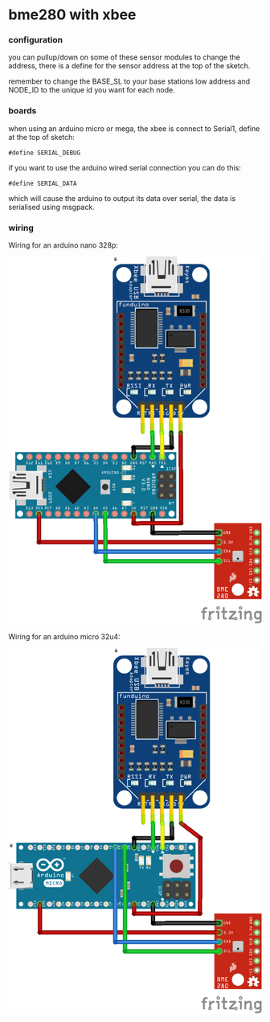 # bme280 with xbee

### configuration
you can pullup/down on some of these sensor modules to change the address, there is a define for the sensor address at the top of the sketch.

remember to change the BASE_SL to your base stations low address and NODE_ID to the unique id you want for each node.

### boards
when using an arduino micro or mega, the xbee is connect to Serial1, define at the top of sketch:
```
#define SERIAL_DEBUG
```

if you want to use the arduino wired serial connection you can do this:
```
#define SERIAL_DATA
```
which will cause the arduino to output its data over serial, the data is serialised using msgpack.

### wiring
Wiring for an arduino nano 328p:

![Example wiring diagram image](nano-xbee-bme280_bb.png)

Wiring for an arduino micro 32u4:

![Example wiring diagram image](micro-xbee-bme280_bb.png)
